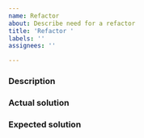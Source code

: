 ```yaml
---
name: Refactor
about: Describe need for a refactor
title: 'Refactor '
labels: ''
assignees: ''

---
```


<!--- Please provide a short description in the title above -->
<!--- Please follow the naming conventions -->

### Description
<!--- Provide a more detailed introduction to the problem itself, and why you consider there is a need to refactor this -->

### Actual solution
<!--- Tell us what you are changing, possibly link to an issue or comment -->

### Expected solution
<!--- Tell us what should happen when this changes -->
